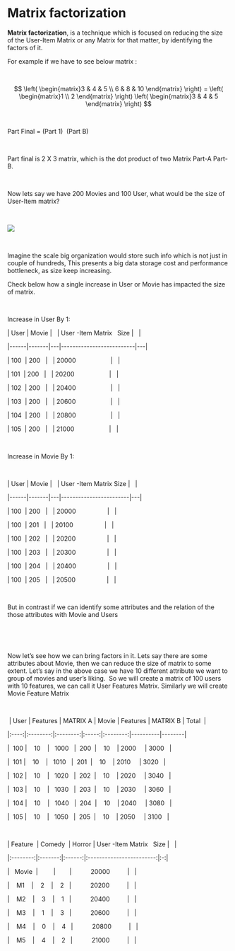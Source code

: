 Matrix factorization
====================

**Matrix factorization**, is a technique which is focused on reducing the size
of the User-Item Matrix or any Matrix for that matter, by identifying the
factors of it.

For example if we have to see below matrix :

 

$$
\left( \begin{matrix}3 & 4 & 5 \\ 6 & 8 & 10 \end{matrix} \right) = \left( \begin{matrix}1 \\ 2 \end{matrix} \right) \left( \begin{matrix}3 & 4 & 5 \end{matrix} \right)
$$

 

Part Final = (Part 1)  (Part B)

 

Part final is 2 X 3 matrix, which is the dot product of two Matrix Part-A
Part-B.

 

Now lets say we have 200 Movies and 100 User, what would be the size of
User-Item matrix?

 

![](file:///C:/Users/951250/AppData/Local/Temp/msohtmlclip1/01/clip_image003.png)

 

Imagine the scale big organization would store such info which is not just in
couple of hundreds, This presents a big data storage cost and performance
bottleneck, as size keep increasing.

Check below how a single increase in User or Movie has impacted the size of
matrix.

 

Increase in User By 1:

\| User \| Movie \|   \| User -Item Matrix   Size \|   \|

\|------\|-------\|---\|--------------------------\|---\|

\| 100  \| 200   \|   \| 20000                    \|   \|

\| 101  \| 200   \|   \| 20200                    \|   \|

\| 102  \| 200   \|   \| 20400                    \|   \|

\| 103  \| 200   \|   \| 20600                    \|   \|

\| 104  \| 200   \|   \| 20800                    \|   \|

\| 105  \| 200   \|   \| 21000                    \|   \|

 

Increase in Movie By 1:

 

\| User \| Movie \|   \| User -Item Matrix Size \|   \|

\|------\|-------\|---\|------------------------\|---\|

\| 100  \| 200   \|   \| 20000                  \|   \|

\| 100  \| 201   \|   \| 20100                  \|   \|

\| 100  \| 202   \|   \| 20200                  \|   \|

\| 100  \| 203   \|   \| 20300                  \|   \|

\| 100  \| 204   \|   \| 20400                  \|   \|

\| 100  \| 205   \|   \| 20500                  \|   \|

 

But in contrast if we can identify some attributes and the relation of the those
attributes with Movie and Users  

 

 

Now let’s see how we can bring factors in it. Lets say there are some attributes
about Movie, then we can reduce the size of matrix to some extent. Let’s say in
the above case we have 10 different attribute we want to group of movies and
user’s liking.  So we will create a matrix of 100 users with 10 features, we can
call it User Features Matrix. Similarly we will create Movie Feature Matrix  

 

 \| User \| Features \| MATRIX A \| Movie \| Features \| MATRIX B \| Total  \|

\|:----:\|:--------:\|:--------:\|:-----:\|:--------:\|----------\|--------\|

\|  100 \|    10    \|   1000   \|  200  \|    10    \| 2000     \| 3000   \|

\|  101 \|    10    \|   1010   \|  201  \|    10    \| 2010     \| 3020   \|

\|  102 \|    10    \|   1020   \|  202  \|    10    \| 2020     \| 3040   \|

\|  103 \|    10    \|   1030   \|  203  \|    10    \| 2030     \| 3060   \|

\|  104 \|    10    \|   1040   \|  204  \|    10    \| 2040     \| 3080   \|

\|  105 \|    10    \|   1050   \|  205  \|    10    \| 2050     \| 3100   \|

 

\| Feature  \| Comedy  \| Horror \| User -Item Matrix   Size \|   \|

\|:--------:\|:-------:\|:------:\|:------------------------:\|:-:\|

\|   Movie  \|         \|        \|           20000          \|   \|

\|    M1    \|    2    \|    2   \|           20200          \|   \|

\|    M2    \|    3    \|    1   \|           20400          \|   \|

\|    M3    \|    1    \|    3   \|           20600          \|   \|

\|    M4    \|    0    \|    4   \|           20800          \|   \|

\|    M5    \|    4    \|    2   \|           21000          \|   \|
